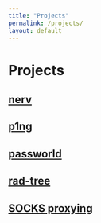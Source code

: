 ```yaml
---
title: "Projects"
permalink: /projects/
layout: default
---
```

# Projects

## [nerv](/projects/nerv)

## [p1ng](/projects/p1ng/)

## [passworld](/projects/passworld/)

## [rad-tree](/projects/rad-tree/)

## [SOCKS proxying](/projects/SOCKS-proxying/)
